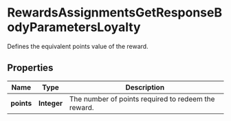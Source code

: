 

# RewardsAssignmentsGetResponseBodyParametersLoyalty

Defines the equivalent points value of the reward.

## Properties

| Name | Type | Description |
|------------ | ------------- | ------------- |
|**points** | **Integer** | The number of points required to redeem the reward. |



